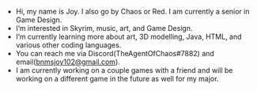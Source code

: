 - Hi, my name is Joy. I also go by Chaos or Red. I am currently a senior in Game Design.
- I’m interested in Skyrim, music, art, and Game Design.
- I’m currently learning more about art, 3D modelling, Java, HTML, and various other coding languages.
- You can reach me via Discord(TheAgentOfChaos#7882) and email(bnmsjoy102@gmail.com).
- I am currently working on a couple games with a friend and will be working on a different game in the future as well for my major.

<!---
ChaosAgent202/ChaosAgent202 is a ✨ special ✨ repository because its `README.md` (this file) appears on your GitHub profile.
You can click the Preview link to take a look at your changes.
--->
